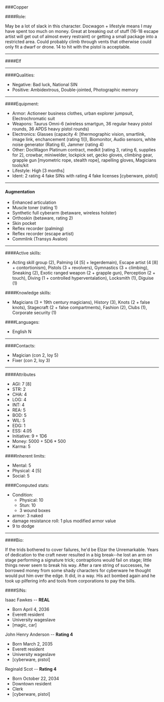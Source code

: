 ###Copper

####Role:

May be a lot of slack in this character. Docwagon + lifestyle means I may have spent too much on money. Great at breaking out of stuff (16-18 escape artist will get out of almost every restraint) or getting a small package into a restricted area. Could probably climb through vents that otherwise could only fit a dwarf or drone. 14 to hit with the pistol is acceptable. 

____
####Elf
____
####Qualities:

- Negative: Bad luck, National SIN
- Positive: Ambidextrous, Double-jointed, Photographic memory

____
####Equipment:

- Armor: Actioneer business clothes, urban explorer jumpsuit, Electrochromatic suit
- Weapons: Taurus Omni-6 (wireless smartgun, 36 regular heavy pistol rounds, 36 APDS heavy pistol rounds)
- Electronics: Glasses (capacity 4: [thermographic vision, smartlink, image link, enchancement (rating 1)]),  Biomonitor, Audio sensors, white noise generator (Rating 6), Jammer (rating 4)
- Other: DocWagon Platinum contract, medkit [rating 3, rating 6, supplies for 2], crowbar, miniwelder, lockpick set, gecko gloves, climbing gear, grapple gun [myometric rope, stealth rope], rapelling gloves, Magicians tools/kit
- Lifestyle: High [3 months]
- Ident: 2 rating 4 fake SINs with rating 4 fake licenses [cyberware, pistol]

____
#### Augmentation

- Enhanced articulation
- Muscle toner (rating 1)
- Synthetic full cyberarm (betaware, wireless holster)
- Orthoskin (betaware, rating 2)
- Skin pocket
- Reflex recorder (palming)
- Reflex recorder (escape artist)
- Commlink (Transys Avalon)

____
####Active skills:

- Acting skill group (2), Palming (4 [5] + legerdemain), Escape artist (4 [8] + contortionism), Pistols (3 + revolvers), Gymnastics (3 + climbing), Sneaking (2), Exotic ranged weapon (2 + grapple gun), Perception (2 + touch), Diving (1 + controlled hyperventalation),  Locksmith (1), Diguise (1)

####Knowledge skills:

- Magicians (3 + 19th century magicians), History (3), Knots (2 + false knots),  Stagecraft (2 + false compartments), Fashion (2), Clubs (1), Corporate security (1)

####Languages:

- English N

____
####Contacts:

- Magician (con 2, loy 5)
- Fixer (con 2, loy 3)

____
####Attributes

- AGI: 7 [8]
- STR: 2
- CHA: 4
- LOG: 4 
- INT: 4
- REA: 5
- BOD: 5
- WIL: 5
- EDG: 1
- ESS: 4.05
- Initiative: 9 + 1D6
- Money: 5000 + 5D6 * 500
- Karma: 5

####Inherent limits:

- Mental: 5
- Physical: 4 [5]
- Social: 5

####Computed stats:

- Condition:
	- Physical: 10
	- Stun: 10
	- 3 wound boxes
- armor: 3 naked
- damage resistance roll: 1 plus modified armor value
- 9 to dodge

____
####Bio:

If the trids bothered to cover failures, he'd be Elzar the Unremarkable. Years of dedication to the craft never resulted in a big break--he lost an arm on stage performing a signature trick; contraptions would fail on stage; little things never seem to break his way. After a rare string of successes, he borrowed money from some shady characters for cyberware he thought would put him over the edge. It did, in a way. His act bombed again and he took up pilfering info and tools from corporations to pay the bills. 

####SINs:

Isaac Fawkes -- **REAL**
- Born April 4, 2036
- Everett resident
- University wageslave
- [magic, car]

John Henry Anderson -- **Rating 4**
- Born March 2, 2035
- Everett resident
- University wageslave
- [cyberware, pistol]

Reginald Scot -- **Rating 4**
- Born October 22, 2034
- Downtown resident
- Clerk
- [cyberware, pistol]